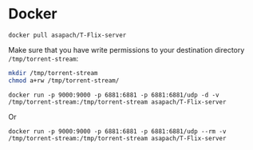 Docker
========

`docker pull asapach/T-Flix-server`

Make sure that you have write permissions to your destination directory `/tmp/torrent-stream`:

```sh
mkdir /tmp/torrent-stream
chmod a+rw /tmp/torrent-stream/
```

`docker run -p 9000:9000 -p 6881:6881 -p 6881:6881/udp -d -v /tmp/torrent-stream:/tmp/torrent-stream asapach/T-Flix-server`

Or

`docker run -p 9000:9000 -p 6881:6881 -p 6881:6881/udp --rm -v /tmp/torrent-stream:/tmp/torrent-stream asapach/T-Flix-server`

